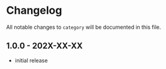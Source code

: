 # Changelog

All notable changes to `category` will be documented in this file.

## 1.0.0 - 202X-XX-XX

- initial release

